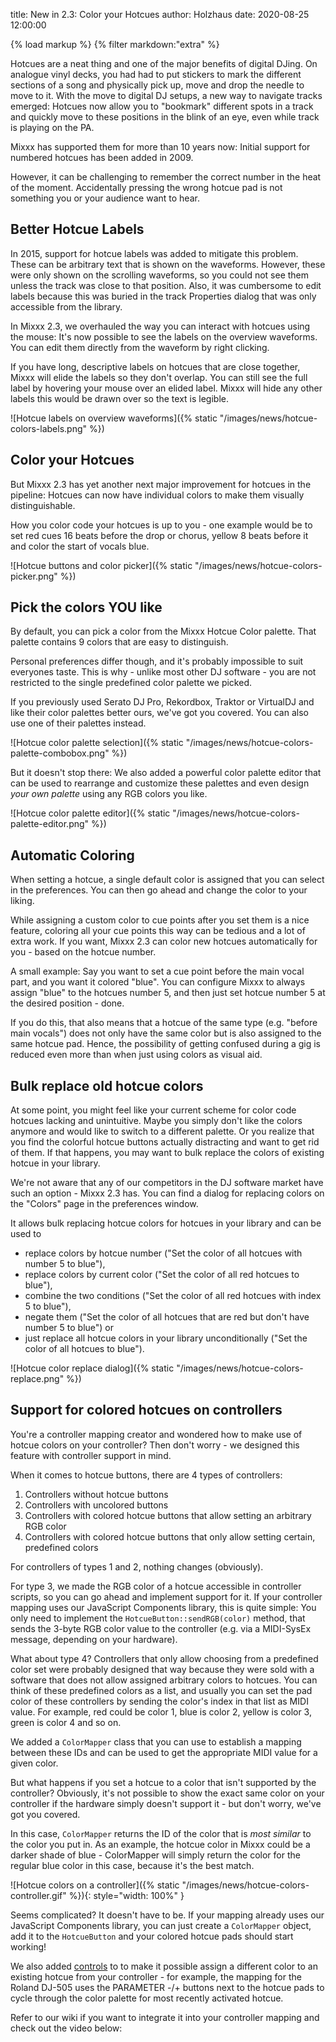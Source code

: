 title: New in 2.3: Color your Hotcues
author: Holzhaus
date: 2020-08-25 12:00:00

{% load markup %}
{% filter markdown:"extra" %}

Hotcues are a neat thing and one of the major benefits of digital DJing.
On analogue vinyl decks, you had had to put stickers to mark the different sections of a song and physically pick up, move and drop the needle to move to it.
With the move to digital DJ setups, a new way to navigate tracks emerged: Hotcues now allow you to "bookmark" different spots in a track and quickly move to these positions in the blink of an eye, even while track is playing on the PA.

Mixxx has supported them for more than 10 years now:
Initial support for numbered hotcues has been added in 2009.

However, it can be challenging to remember the correct number in the heat of the moment.
Accidentally pressing the wrong hotcue pad is not something you or your audience want to hear.

## Better Hotcue Labels

In 2015, support for hotcue labels was added to mitigate this problem.
These can be arbitrary text that is shown on the waveforms.
However, these were only shown on the scrolling waveforms, so you could not see them unless the track was close to that position.
Also, it was cumbersome to edit labels because this was buried in the track Properties dialog that was only accessible from the library.

In Mixxx 2.3, we overhauled the way you can interact with hotcues using the mouse:
It's now possible to see the labels on the overview waveforms.
You can edit them directly from the waveform by right clicking.

If you have long, descriptive labels on hotcues that are close together, Mixxx will elide the labels so they don't overlap.
You can still see the full label by hovering your mouse over an elided label.
Mixxx will hide any other labels this would be drawn over so the text is legible.

![Hotcue labels on overview waveforms]({% static "/images/news/hotcue-colors-labels.png" %})

## Color your Hotcues

But Mixxx 2.3 has yet another next major improvement for hotcues in the pipeline:
Hotcues can now have individual colors to make them visually distinguishable.

How you color code your hotcues is up to you - one example would be to set red cues 16 beats before the drop or chorus, yellow 8 beats before it and color the start of vocals blue.

![Hotcue buttons and color picker]({% static "/images/news/hotcue-colors-picker.png" %})

## Pick the colors YOU like

By default, you can pick a color from the Mixxx Hotcue Color palette.
That palette contains 9 colors that are easy to distinguish.

Personal preferences differ though, and it's probably impossible to suit everyones taste.
This is why - unlike most other DJ software - you are not restricted to the single predefined color palette we picked.

If you previously used Serato DJ Pro, Rekordbox, Traktor or VirtualDJ and like their color palettes better ours, we've got you covered.
You can also use one of their palettes instead.

![Hotcue color palette selection]({% static "/images/news/hotcue-colors-palette-combobox.png" %})

But it doesn't stop there:
We also added a powerful color palette editor that can be used to rearrange and customize these palettes and even design *your own palette* using any RGB colors you like.

![Hotcue color palette editor]({% static "/images/news/hotcue-colors-palette-editor.png" %})

## Automatic Coloring

When setting a hotcue, a single default color is assigned that you can select in the preferences.
You can then go ahead and change the color to your liking.

While assigning a custom color to cue points after you set them is a nice feature, coloring all your cue points this way can be tedious and a lot of extra work.
If you want, Mixxx 2.3 can color new hotcues automatically for you - based on the hotcue number.

A small example:
Say you want to set a cue point before the main vocal part, and you want it colored "blue".
You can configure Mixxx to always assign "blue" to the hotcues number 5, and then just set hotcue number 5 at the desired position - done.

If you do this, that also means that a hotcue of the same type (e.g. "before main vocals") does not only have the same color but is also assigned to the same hotcue pad.
Hence, the possibility of getting confused during a gig is reduced even more than when just using colors as visual aid.

## Bulk replace old hotcue colors

At some point, you might feel like your current scheme for color code hotcues lacking and unintuitive.
Maybe you simply don't like the colors anymore and would like to switch to a different palette.
Or you realize that you find the colorful hotcue buttons actually distracting and want to get rid of them.
If that happens, you may want to bulk replace the colors of existing hotcue in your library.

We're not aware that any of our competitors in the DJ software market have such an option - Mixxx 2.3 has.
You can find a dialog for replacing colors on the "Colors" page in the preferences window.

It allows bulk replacing hotcue colors for hotcues in your library and can be used to

  - replace colors by hotcue number ("Set the color of all hotcues with number 5 to blue"),
  - replace colors by current color ("Set the color of all red hotcues to blue"),
  - combine the two conditions ("Set the color of all red hotcues with index 5 to blue"),
  - negate them ("Set the color of all hotcues that are red but don't have number 5 to blue")  or
  - just replace all hotcue colors in your library unconditionally ("Set the color of all hotcues to blue").

![Hotcue color replace dialog]({% static "/images/news/hotcue-colors-replace.png" %})

## Support for colored hotcues on controllers

You're a controller mapping creator and wondered how to make use of hotcue colors on your controller?
Then don't worry - we designed this feature with controller support in mind.

When it comes to hotcue buttons, there are 4 types of controllers:

  1. Controllers without hotcue buttons
  2. Controllers with uncolored buttons
  3. Controllers with colored hotcue buttons that allow setting an arbitrary RGB color
  4. Controllers with colored hotcue buttons that only allow setting certain, predefined colors

For controllers of types 1 and 2, nothing changes (obviously).

For type 3, we made the RGB color of a hotcue accessible in controller scripts, so you can go ahead and implement support for it.
If your controller mapping uses our JavaScript Components library, this is quite simple:
You only need to implement the `HotcueButton::sendRGB(color)` method, that sends the 3-byte RGB color value to the controller (e.g. via a MIDI-SysEx message, depending on your hardware).

What about type 4?
Controllers that only allow choosing from a predefined color set were probably designed that way because they were sold with a software that does not allow assigned arbitrary colors to hotcues.
You can think of these predefined colors as a list, and usually you can set the pad color of these controllers by sending the color's index in that list as MIDI value.
For example, red could be color 1, blue is color 2, yellow is color 3, green is color 4 and so on.

We added a `ColorMapper` class that you can use to establish a mapping between these IDs and can be used to get the appropriate MIDI value for a given color.

But what happens if you set a hotcue to a color that isn't supported by the controller?
Obviously, it's not possible to show the exact same color on your controller if the hardware simply doesn't support it - but don't worry, we've got you covered.

In this case, `ColorMapper` returns the ID of the color that is *most similar* to the color you put in.
As an example, the hotcue color in Mixxx could be a darker shade of blue - ColorMapper will simply return the color for the regular blue color in this case, because it's the best match.

![Hotcue colors on a controller]({% static "/images/news/hotcue-colors-controller.gif" %}){: style="width: 100%" }

Seems complicated?
It doesn't have to be.
If your mapping already uses our JavaScript Components library, you can just create a `ColorMapper` object, add it to the `HotcueButton` and your colored hotcue pads should start working!

We also added [controls](https://mixxx.org/wiki/doku.php/mixxxcontrols) to to make it possible assign a different color to an existing hotcue from your controller - for example, the mapping for the Roland DJ-505 uses the PARAMETER -/+ buttons next to the hotcue pads to cycle through the color palette for most recently activated hotcue.

Refer to our wiki if you want to integrate it into your controller mapping and check out the video below:
